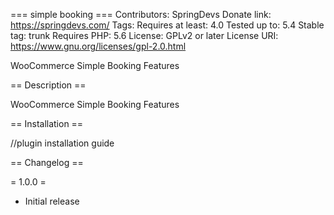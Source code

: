 === simple booking ===
Contributors: SpringDevs
Donate link: https://springdevs.com/
Tags: 
Requires at least: 4.0
Tested up to: 5.4
Stable tag: trunk
Requires PHP: 5.6
License: GPLv2 or later
License URI: https://www.gnu.org/licenses/gpl-2.0.html

WooCommerce Simple Booking Features

== Description ==

WooCommerce Simple Booking Features

== Installation ==

//plugin installation guide

== Changelog ==

= 1.0.0 =
* Initial release